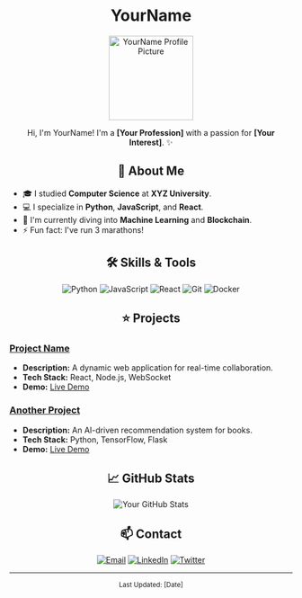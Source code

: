 # <center>YourName</center>
<p align="center">
  <img src="your-profile-picture.jpg" width="150px" alt="YourName Profile Picture">
</p>

<p align="center">
  Hi, I'm YourName! I'm a <b>[Your Profession]</b> with a passion for <b>[Your Interest]</b>. ✨
</p>

## <center>:bust_in_silhouette: About Me</center>
- 🎓 I studied **Computer Science** at **XYZ University**.
- 💻 I specialize in **Python**, **JavaScript**, and **React**.
- 🌱 I'm currently diving into **Machine Learning** and **Blockchain**.
- ⚡ Fun fact: I've run 3 marathons!

## <center>:hammer_and_wrench: Skills & Tools</center>
<p align="center">
  <img src="https://img.shields.io/badge/-Python-3776AB?style=flat&logo=python&logoColor=white" alt="Python" />
  <img src="https://img.shields.io/badge/-JavaScript-F7DF1E?style=flat&logo=javascript&logoColor=black" alt="JavaScript" />
  <img src="https://img.shields.io/badge/-React-61DAFB?style=flat&logo=react&logoColor=black" alt="React" />
  <img src="https://img.shields.io/badge/-Git-F05032?style=flat&logo=git&logoColor=white" alt="Git" />
  <img src="https://img.shields.io/badge/-Docker-2496ED?style=flat&logo=docker&logoColor=white" alt="Docker" />
</p>

## <center>:star: Projects</center>

### [<b>Project Name</b>](link-to-project)
- **Description:** A dynamic web application for real-time collaboration.
- **Tech Stack:** React, Node.js, WebSocket
- **Demo:** [Live Demo](URL)

### [<b>Another Project</b>](link-to-another-project)
- **Description:** An AI-driven recommendation system for books.
- **Tech Stack:** Python, TensorFlow, Flask
- **Demo:** [Live Demo](URL)

<!-- Add more projects similarly -->

## <center>:chart_with_upwards_trend: GitHub Stats</center>
<p align="center">
  <img src="https://github-readme-stats.vercel.app/api?username=YourUsername&show_icons=true&theme=radical" alt="Your GitHub Stats" />
</p>

## <center>:mailbox: Contact</center>
<p align="center">
  <a href="mailto:your.email@example.com"><img src="https://img.shields.io/badge/Email-D14836?style=flat&logo=gmail&logoColor=white" alt="Email" /></a>
  <a href="URL"><img src="https://img.shields.io/badge/LinkedIn-0077B5?style=flat&logo=linkedin&logoColor=white" alt="LinkedIn" /></a>
  <a href="URL"><img src="https://img.shields.io/badge/Twitter-1DA1F2?style=flat&logo=twitter&logoColor=white" alt="Twitter" /></a>
</p>

---

<p align="center">
  <small>Last Updated: [Date]</small>
</p>
